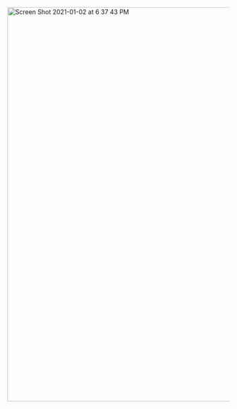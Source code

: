 <img width="896" alt="Screen Shot 2021-01-02 at 6 37 43 PM" src="https://user-images.githubusercontent.com/66393141/103468886-fe480f80-4d2b-11eb-9462-71ec5278af3a.png">

